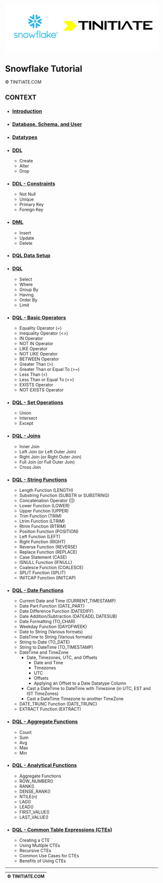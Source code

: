 ![Snowflake Tinitiate Image](snowflake_tinitiate.png)
# Snowflake Tutorial
&copy; TINITIATE.COM

## CONTEXT
* ### [Introduction](snowflake-introduction.md)
* ### [Database, Schema, and User](snowflake-db-sch-user.md)
* ### [Datatypes](snowflake-datatypes.md)
* ### [DDL](snowflake-ddl.md)
    * Create
    * Alter
    * Drop
* ### [DDL - Constraints](snowflake-ddl-constraints.md)
    * Not Null
    * Unique
    * Primary Key
    * Foreign Key
* ### [DML](snowflake-dml.md)
    * Insert
    * Update
    * Delete
* ### [DQL Data Setup](snowflake-dql-data-setup.md)
* ### [DQL](snowflake-dql.md)
    * Select
    * Where
    * Group By
    * Having
    * Order By
    * Limit
* ### [DQL - Basic Operators](snowflake-dql-basic-operators.md)
    * Equality Operator (=)
    * Inequality Operator (<>)
    * IN Operator
    * NOT IN Operator
    * LIKE Operator
    * NOT LIKE Operator
    * BETWEEN Operator
    * Greater Than (>)
    * Greater Than or Equal To (>=)
    * Less Than (<)
    * Less Than or Equal To (<=)
    * EXISTS Operator
    * NOT EXISTS Operator
* ### [DQL - Set Operations](snowflake-dql-set-operations.md)
    * Union
    * Intersect
    * Except
* ### [DQL - Joins](snowflake-dql-joins.md)
    * Inner Join
    * Left Join (or Left Outer Join)
    * Right Join (or Right Outer Join)
    * Full Join (or Full Outer Join)
    * Cross Join
* ### [DQL - String Functions](snowflake-dql-string-functions.md)
    * Length Function (LENGTH)
    * Substring Function (SUBSTR or SUBSTRING)
    * Concatenation Operator (||)
    * Lower Function (LOWER)
    * Upper Function (UPPER)
    * Trim Function (TRIM)
    * Ltrim Function (LTRIM)
    * Rtrim Function (RTRIM)
    * Position Function (POSITION)
    * Left Function (LEFT)
    * Right Function (RIGHT)
    * Reverse Function (REVERSE)
    * Replace Function (REPLACE)
    * Case Statement (CASE)
    * ISNULL Function (IFNULL)
    * Coalesce Function (COALESCE)
    * SPLIT Function (SPLIT)
    * INITCAP Function (INITCAP)
* ### [DQL - Date Functions](snowflake-dql-date-functions.md)
    * Current Date and Time (CURRENT_TIMESTAMP)
    * Date Part Function (DATE_PART)
    * Date Difference Function (DATEDIFF)
    * Date Addition/Subtraction (DATEADD, DATESUB)
    * Date Formatting (TO_CHAR)
    * Weekday Function (DAYOFWEEK)
    * Date to String (Various formats)
    * DateTime to String (Various formats)
    * String to Date (TO_DATE)
    * String to DateTime (TO_TIMESTAMP)
    * DateTime and TimeZone
        * Date, Timezones, UTC, and Offsets
            * Date and Time
            * Timezones
            * UTC
            * Offsets
            * Applying an Offset to a Date Datatype Column
        * Cast a DateTime to DateTime with Timezone (in UTC, EST and IST TimeZones)
        * Cast a DateTime Timezone to another TimeZone
    * DATE_TRUNC Function (DATE_TRUNC)
    * EXTRACT Function (EXTRACT)
* ### [DQL - Aggregate Functions](snowflake-dql-aggregate-functions.md)
    * Count
    * Sum
    * Avg
    * Max
    * Min
* ### [DQL - Analytical Functions](snowflake-dql-analytical-functions.md)
    * Aggregate Functions
    * ROW_NUMBER()
    * RANK()
    * DENSE_RANK()
    * NTILE(n)
    * LAG()
    * LEAD()
    * FIRST_VALUE()
    * LAST_VALUE()
* ### [DQL - Common Table Expressions (CTEs)](snowflake-dql-cte.md)
    * Creating a CTE
    * Using Multiple CTEs
    * Recursive CTEs
    * Common Use Cases for CTEs
    * Benefits of Using CTEs
***
| &copy; TINITIATE.COM |
|----------------------|